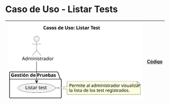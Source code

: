 # Caso de Uso - Listar Tests

| ![Diagrama de Clases](/casos_de_uso/imagenes/administrador/Listar_Test.svg) | [Código](/casos_de_uso/diagramas_casos_de_uso/administrador/listar_tests/listar_test1.puml) |
|-----------------------------------------------------------------------------|---------------------------------------------------------------------------------------------|